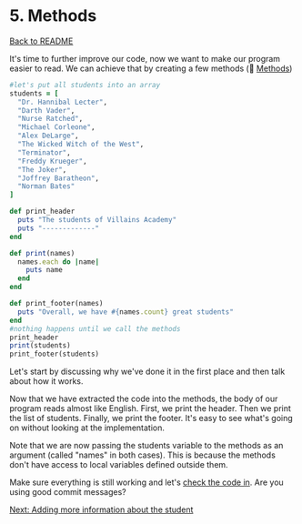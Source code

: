 # 5. Methods

[Back to README](README.md)

It's time to further improve our code, now we want to make our program easier to read. We can achieve that by creating a few methods (:pill: [Methods](https://github.com/makersacademy/pre_course/blob/main/pills/methods.md))

````ruby
#let's put all students into an array
students = [
  "Dr. Hannibal Lecter",
  "Darth Vader",
  "Nurse Ratched",
  "Michael Corleone",
  "Alex DeLarge",
  "The Wicked Witch of the West",
  "Terminator",
  "Freddy Krueger",
  "The Joker",
  "Joffrey Baratheon",
  "Norman Bates"
]

def print_header
  puts "The students of Villains Academy"
  puts "-------------"
end

def print(names)
  names.each do |name|
    puts name
  end
end

def print_footer(names)
  puts "Overall, we have #{names.count} great students"
end
#nothing happens until we call the methods
print_header
print(students)
print_footer(students)
````

Let's start by discussing why we've done it in the first place and then talk about how it works.

Now that we have extracted the code into the methods, the body of our program reads almost like English. First, we print the header. Then we print the list of students. Finally, we print the footer. It's easy to see what's going on without looking at the implementation.

Note that we are now passing the students variable to the methods as an argument (called "names" in both cases). This is because the methods don't have access to local variables defined outside them.

Make sure everything is still working and let's [check the code in](http://gitref.org/basic/#commit). Are you using good commit messages?

[Next: Adding more information about the student](06_adding_more_info.md)
